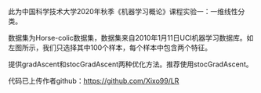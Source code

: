 此为中国科学技术大学2020年秋季《机器学习概论》课程实验一：一维线性分类。

数据集为Horse-colic数据集，数据集来自2010年1月11日UCI机器学习数据库。如左图所示，我们只选择其中100个样本，每个样本中包含两个特征。

提供gradAscent和stocGradAscent两种优化方法。推荐使用stocGradAscent。

代码已上传作者github：https://github.com/Xixo99/LR

